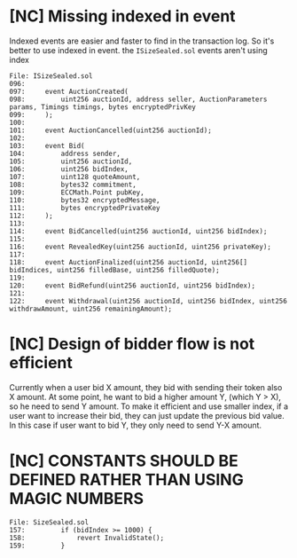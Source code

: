 # [NC] Missing indexed in event

Indexed events are easier and faster to find in the transaction log. So it's better to use indexed in event. the `ISizeSealed.sol` events aren't using index

```solidity
File: ISizeSealed.sol
096: 
097:     event AuctionCreated(
098:         uint256 auctionId, address seller, AuctionParameters params, Timings timings, bytes encryptedPrivKey
099:     );
100: 
101:     event AuctionCancelled(uint256 auctionId);
102: 
103:     event Bid(
104:         address sender,
105:         uint256 auctionId,
106:         uint256 bidIndex,
107:         uint128 quoteAmount,
108:         bytes32 commitment,
109:         ECCMath.Point pubKey,
110:         bytes32 encryptedMessage,
111:         bytes encryptedPrivateKey
112:     );
113: 
114:     event BidCancelled(uint256 auctionId, uint256 bidIndex);
115: 
116:     event RevealedKey(uint256 auctionId, uint256 privateKey);
117: 
118:     event AuctionFinalized(uint256 auctionId, uint256[] bidIndices, uint256 filledBase, uint256 filledQuote);
119: 
120:     event BidRefund(uint256 auctionId, uint256 bidIndex);
121: 
122:     event Withdrawal(uint256 auctionId, uint256 bidIndex, uint256 withdrawAmount, uint256 remainingAmount);
```
# [NC] Design of bidder flow is not efficient

Currently when a user bid X amount, they bid with sending their token also X amount. At some point, he want to bid a higher amount Y, (which Y > X), so he need to send Y amount. To make it efficient and use smaller index, if a user want to increase their bid, they can just update the previous bid value. In this case if user want to bid Y, they only need to send Y-X amount.

# [NC] CONSTANTS SHOULD BE DEFINED RATHER THAN USING MAGIC NUMBERS

```
File: SizeSealed.sol
157:         if (bidIndex >= 1000) {
158:             revert InvalidState();
159:         }
```
